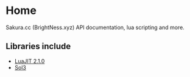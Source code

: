 # Home

Sakura.cc (BrightNess.xyz) API documentation, lua scripting and more.

## Libraries include

- [LuaJIT 2.1.0](https://github.com/LuaJIT/LuaJIT)
- [Sol3](https://github.com/ThePhD/sol2)
